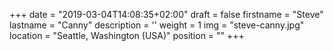 +++
date = "2019-03-04T14:08:35+02:00"
draft = false
firstname = "Steve"
lastname = "Canny"
description = ''
weight = 1
img = "steve-canny.jpg"
location = "Seattle, Washington (USA)"
position = ""
+++
